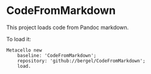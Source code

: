 # CodeFromMarkdown

This project loads code from Pandoc markdown.

To load it:

```Smalltalk
Metacello new
    baseline: 'CodeFromMarkdown';
    repository: 'github://bergel/CodeFromMarkdown';
    load.
```    
